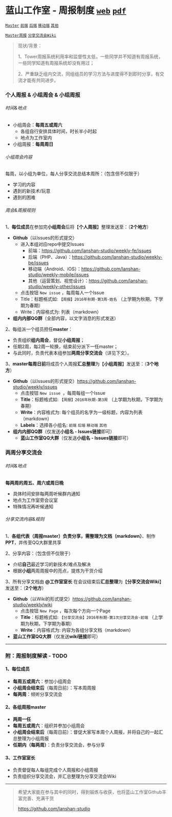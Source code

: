 # 蓝山工作室 - 周报制度  [`web`](http://weekly.lanshan.studio) [`pdf`](http://weekly.lanshan.studio/index.pdf)

[`Master`](https://github.com/lanshan-studio/weekly) [`前端`](https://github.com/lanshan-studio/weekly-fe) [`后端`](https://github.com/lanshan-studio/weekly-be) [`移动端`](https://github.com/lanshan-studio/weekly-mobile) [`其他`](https://github.com/lanshan-studio/weekly-other)

[`Master周报`](https://github.com/lanshan-studio/weekly/issues) [`分享交流会Wiki`](https://github.com/lanshan-studio/weekly/wiki)

> 现状/背景：
>
> 1、Tower周报系统利用率和监督性太低，一些同学并不知道有周报系统，一些同学知道有周报系统却没有用过；
>
> 2、严重缺乏组内交流，同组组员的学习方法与进度得不到即时分享，有交流才能有共同进步。



### 个人周报 & 小组周会 & 小组周报

###### 时间&地点

- 小组周会：**每周五或周六**
  - 各组自行安排具体时间，时长半小时起
  - 地点为工作室内
- 小组周报：**每周周日**

###### 小组周会内容

每周，以小组为单位，每人分享交流总结本周所：（包含但不仅限于）

- 学习的内容
- 遇到的新技术/玩意
- 遇到的困难

###### 周会&周报规则

1、**每位成员**在参加完**小组周会**后将【**个人周报**】整理发送至：（**2个地方**）

- **Github**（以Issues的形式提交）
  - 进入本组对应repo中提交Issues
    - 前端：https://github.com/lanshan-studio/weekly-fe/issues
    - 后端（PHP、Java）：https://github.com/lanshan-studio/weekly-be/issues
    - 移动端（Android、iOS）：https://github.com/lanshan-studio/weekly-mobile/issues
    - 其他（运营策划、视觉设计）：https://github.com/lanshan-studio/weekly-other/issues
  - 点击按钮 `New issue` ，每周每人一个Issue
  - Title：标题格式如:  `【周报】2016年秋期-第3周-姓名`  （上学期为秋期，下学期为春期） 
  - Write：内容格式为:  列表（markdown）
- **组内内部QQ群**（全部内容，以文字消息的形式发送）

2、每组派一个组员担任**master**：

- 负责组织**组内周会**，督促**小组周报**；
- 任期2周，每2周一轮换，结束前分派下一任master；
- 与此同时，负责代表本组参加**两周分享交流会**（详见下文）。

3、**master每周日前**将成员个人周报**汇总整理**为【**小组周报**】发送至：（**3个地方**）

- **Github**（以Issues的形式提交）https://github.com/lanshan-studio/weekly/issues
  - 点击按钮 `New issue `，每周每组一个Issue
  - **Title**：标题格式如:  `【周报】2016年秋期-第3周`  （上学期为秋期，下学期为春期） 
  - **Write**：内容格式为:  每个组员的名字为一级标题，内容为列表（markdown）
  - **Labels**：选择各小组名:  `前端` `后端` `移动端` `其他` 
- **组内内部QQ群**（仅发送**小组名 - Issues链接**即可）
  - **蓝山工作室QQ大群**（仅发送**小组名 - Issues链接**即可）



### 两周分享交流会

###### 时间&地点

**每两周的周五、周六或周日晚**

- 具体时间安排每两周听候群内通知
- 地点为工作室旁会议室
- 特殊情况再听候通知

###### 分享交流内容&规则

1、**各组代表（周报master）**负责分享，需整理为**文档（markdown）**、制作**PPT**，并传至QQ大群里共享

2、分享内容：（包含但不仅限于）

- 介绍**自己**最近学习的新技术/难点及解决
- 根据**小组**两周周报中的亮点，提炼为干货介绍

3、所有分享文档由 **@工作室室长** 在会议结束后**汇总整理**为【**分享交流会Wiki**】发送至：（**2个地方**）

- **Github**（以Wiki的形式提交）https://github.com/lanshan-studio/weekly/wiki
  - 点击按钮 `New Page` ，每次每个方向一个Page
  - **Title**：标题格式如:  `【分享交流会】2016年秋期-第1次分享交流会-前端`  （上学期为秋期，下学期为春期） 
  - **Write**：内容格式为:  内容为各组分享文档（markdown）
- **蓝山工作室QQ大群**（仅发送**wiki链接**即可）



------



### 附：周报制度解读 - TODO

#### 1、每位成员

- **每周五或周六**：参加小组周会
- **小组周会结束后**（每周日前）：写本周周报
- **每两周**：倾听分享交流会

#### 2、各组周报master

- **两周一任**
- **每周五或周六**：组织并参加小组周会
- **小组周会结束后**（每周日前）：督促大家写本周个人周报，并将自己的一起汇总整理为小组周报
- **任期内（每两周）**：负责分享交流会，参与分享

#### 3、工作室室长

- 负责督促每人每组完成个人周报和小组周报
- 负责组织分享交流会，并汇总整理为分享交流会Wiki



------

> 希望大家能在参与其中的同时，得到锻炼与收获，也将蓝山工作室Github丰富完善、充满干货
>
> https://github.com/lanshan-studio
